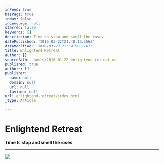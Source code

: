 ```yaml
---
inFeed: true
hasPage: true
inNav: false
inLanguage: null
starred: false
keywords: []
description: Time to stop and smell the roses
datePublished: '2016-03-22T21:40:13.556Z'
dateModified: '2016-03-22T21:39:50.876Z'
title: Enlightend Retreat
author: []
sourcePath: _posts/2016-03-22-enlightend-retreat.md
published: true
authors: []
publisher:
  name: null
  domain: null
  url: null
  favicon: null
url: enlightend-retreat/index.html
_type: Article

---
```

# Enlightend Retreat

**Time to stop and smell the roses**

****
![](https://the-grid-user-content.s3-us-west-2.amazonaws.com/baa4970c-562f-4e13-b94e-9b52ea978be5.jpg)